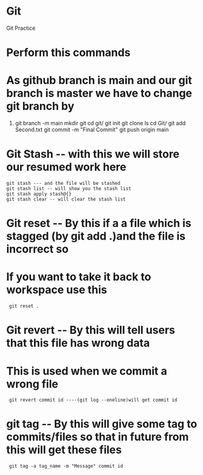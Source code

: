 # Git
Git Practice
# Perform this commands 

# As github branch is main and our git branch is master we have to change git branch by 
  1) git branch -m main
     mkdir git
     cd git/
     git init
     git clone <ssh-url>
     ls
     cd Git/
     git add Second.txt
     git commit -m "Final Commit"
     git push origin main

  # Git Stash -- with this we will store our resumed work here
    git stash --- and the file will be stashed 
    git stash list -- will show you the stash list
    git stash apply stash@{}
    git stash clear -- will clear the stash list
  
  # Git reset -- By this if a a file which is stagged (by git add .)and the file is incorrect so 
  # If you want to take it back to workspace use this 
     git reset .
  
  # Git revert -- By this will tell users that this file has wrong data
  # This is used when we commit a wrong file
     git revert commit id ----(git log --oneline)will get commit id
  
  # git tag -- By this will give some tag to commits/files so that in future from this will get these files
     git tag -a tag_name -m "Message" commit id
  
  
